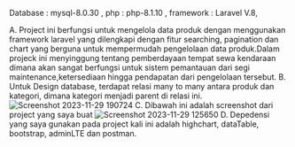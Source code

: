 Database : mysql-8.0.30 ,
php : php-8.1.10 ,
framework : Laravel V.8,

A. Project ini berfungsi untuk mengelola data produk dengan menggunakan framework laravel yang dilengkapi dengan fitur searching, pagination dan chart yang berguna untuk mempermudah pengelolaan data produk.Dalam projeck ini menyinggung tentang pemberdayaan tempat sewa kendaraan dimana akan sangat berfungsi untuk sistem pemantauan dari segi maintenance,ketersediaan hingga pendapatan dari pengelolaan tersebut.
B. Untuk Design database, terdapat relasi many to many antara produk dan kategori, dimana kategori menjadi parent di relasi ini.
![Screenshot 2023-11-29 190724](https://github.com/MRSugara/MRSugara-belajar-laravel/assets/113565758/0e8b5749-7b0b-47e0-985c-e0429a560024)
C. Dibawah ini adalah screenshot dari project yang saya buat
![Screenshot 2023-11-29 125650](https://github.com/MRSugara/MRSugara-belajar-laravel/assets/113565758/2d071c8f-0608-4a2e-9938-dc28c63cd2ac)
D. Depedensi yang saya gunakan pada project kali ini adalah highchart, dataTable, bootstrap, adminLTE dan postman.
